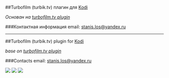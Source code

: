 ##Turbofilm (turbik.tv) плагин для [Kodi](http://kodi.tv/ "Kodi")

*Основан на [turbofilm.tv plugin](https://superrepo.org/kodi/addon/plugin.video.turbofilm.tv "turbofilm.tv")*



###Контактная информация
email: stanis.los@yandex.ru


***


##Turbofilm (turbik.tv) plugin for [Kodi](http://kodi.tv/ "Kodi")

*base on [turbofilm.tv plugin](https://superrepo.org/kodi/addon/plugin.video.turbofilm.tv "turbofilm.tv")*

###Contacts
email: stanis.los@yandex.ru

![](http://cdn.deuscode.ru/python/kodi-turbik/1.png)
![](http://cdn.deuscode.ru/python/kodi-turbik/2.png)
![](http://cdn.deuscode.ru/python/kodi-turbik/3.png)

